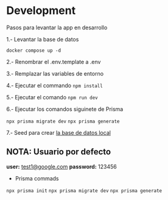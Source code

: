 # Development

Pasos para levantar la app en desarrollo

1.- Levantar la base de datos

`docker compose up -d`

2.- Renombrar el .env.template a .env

3.- Remplazar las variables de entorno

4.- Ejecutar el commando `npm install`

5.- Ejecutar el comando `npm run dev`

6.- Ejecutar los comandos siguinete de Prisma

`npx prisma migrate dev`
`npx prisma generate`

7.- Seed para crear [la base de datos local](localhost:3000/api/seed)

## NOTA: Usuario por defecto

**user:** test1@google.com
**password:** 123456

- Prisma commads

`npx prisma init`
`npx prisma migrate dev`
`npx prisma generate`
